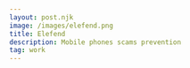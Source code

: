 ```yaml
---
layout: post.njk
image: /images/elefend.png
title: Elefend
description: Mobile phones scams prevention
tag: work
---
```


